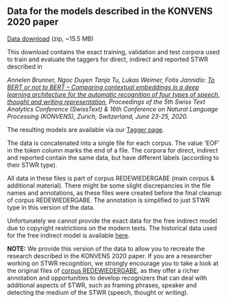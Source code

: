 ## Data for the models described in the KONVENS 2020 paper 

[Data download](../../data/additional/data_konvens-paper-2020.zip) 
(zip, ~15.5 MB)

This download contains the exact training, validation and test corpora used to train and evaluate the taggers 
for direct, indirect and reported STWR described in

*Annelen Brunner, Ngoc Duyen Tanja Tu, Lukas Weimer, Fotis Jannidis: [To BERT or not to BERT – Comparing contextual embeddings in a deep learning architecture for the automatic recognition of four types of speech, thought and writing representation](http://ceur-ws.org/Vol-2624/paper5.pdf), Proceedings of the 5th Swiss Text Analytics Conference (SwissText) & 16th Conference on Natural Language Processing (KONVENS), Zurich, Switzerland, June 23-25, 2020.*

The resulting models are available via our [Tagger page](https://github.com/redewiedergabe/tagger).

The data is concatenated into a single file for each corpus. The value 'EOF' in the token column 
marks the end of a file. The corpora for direct, indirect and reported contain the same data, but 
have different labels (according to their STWR type).

All data in these files is part of corpus REDEWIEDERGABE (main corpus & additional material).
There might be some slight discrepancies in the file names and annotations, as these files were
created before the final cleanup of corpus REDEWIEDERGABE. The annotation is 
simplified to just STWR type in this version of the data.

Unfortunately we cannot provide the exact data for the free indirect model due  to copyright restrictions 
on the modern texts. The historical data used for the free indirect model is available [here](../../data/additional/simplified/free_indirect).

**NOTE:** We provide this version of the data to allow you to recreate the research described in the KONVENS 2020 paper. 
If you are a researcher working on STWR recognition, we strongly encourage you to take a look at the original files of [corpus REDEWIEDERGABE](../../README.md), as they offer a richer annotation and opportunities to develop recognizers that can deal with additional aspects of STWR, such as framing phrases, speaker and detecting the medium of the STWR (speech, thought or writing).
